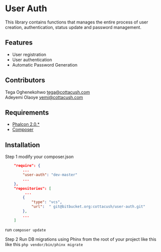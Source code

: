 User Auth
=============
This library contains functions that manages the entire process of user creation, authentication, status update and password management.


Features
--------
* User registration
* User authentication
* Automatic Password Generation


Contributors
------------
Tega Oghenekohwo <tega@cottacush.com>  
Adeyemi Olaoye <yemi@cottacush.com>


Requirements
------------
* [Phalcon 2.0.*](https://docs.phalconphp.com/en/latest/reference/install.html)
* [Composer](https://getcomposer.org/doc/00-intro.md#using-composer)



Installation
------------
Step 1
modify your composer.json

```json
    "require": {
        ...
        "user-auth": "dev-master"
        ...
    },
    "repositories": [
         ...
        {
            "type": "vcs",
            "url":  " git@bitbucket.org:cottacush/user-auth.git"
        },
        ...
    ]
```

run `composer update`


Step 2
Run DB migrations using Phinx from the root of your project like this like this
`php vendor/bin/phinx migrate`